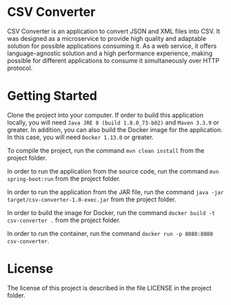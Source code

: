 # CSV Converter
CSV Converter is an application to convert JSON and XML files into CSV.
It was designed as a microservice to provide high quality and adaptable solution for possible applications consuming it.
As a web service, it offers language-agnostic solution and a high performance experience, making possible for different
applications to consume it simultaneously over HTTP protocol.

# Getting Started
Clone the project into your computer.
If order to build this application locally, you will need `Java JRE 8 (build 1.8.0_73-b02)` and `Maven 3.3.9` or
greater. In addition, you can also build the Docker image for the application. In this case, you will need `Docker
1.13.0` or greater.

To compile the project, run the command `mvn clean install` from the project folder.

In order to run the application from the source code, run the command `mvn spring-boot:run` from the project folder.

In order to run the application from the JAR file, run the command `java -jar target/csv-converter-1.0-exec.jar` from
the project folder.

In order to build the image for Docker, run the command `docker build -t csv-converter .` from the project folder.

In order to run the container, run the command `docker run -p 8080:8080 csv-converter`.


# License
The license of this project is described in the file LICENSE in the project folder.